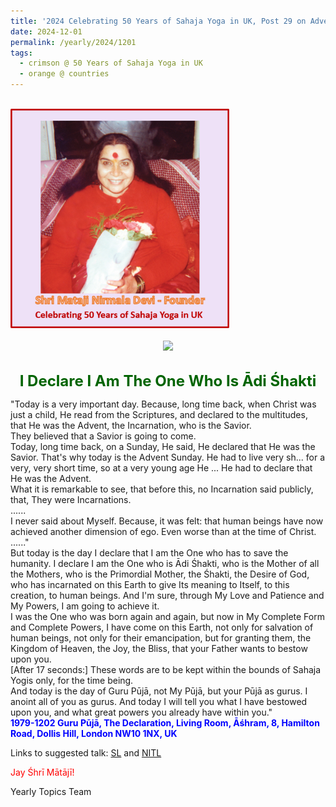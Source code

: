 ```yaml
---
title: '2024 Celebrating 50 Years of Sahaja Yoga in UK, Post 29 on Advent Sunday'
date: 2024-12-01
permalink: /yearly/2024/1201
tags:
  - crimson @ 50 Years of Sahaja Yoga in UK
  - orange @ countries
---
```


<br>
<div style="text-align: left"><img src="/images/50YearsUK.png" width="350" /></div><br>

<div style="text-align: center"><img src="https://pub-b6058b8fc5314638989cdd5e49178be6.r2.dev/1979-1202_Guru_Puja_The_Declaration_Living_Room_Ashram_8_Hamilton_Road_Dollis_Hill_London_NW10_1NX_UK_01_(Photo_credit_Tony_'Cooley'_Paniotou_Cam_cr_Patricia_Proenza_Mahipalsingh_Jaisingh_Raul_Collection_scanned_by_Ankit_Khare).jpg" /></div>

<br>
<p style="color:DarkGreen; text-align:center">
<font size="+2"><b>I Declare I Am The One Who Is Ādi Śhakti</b><br></font>
</p>

<p>
"Today is a very important day. Because, long time back, when Christ was just a child, He read from the Scriptures, and declared to the multitudes, that He was the Advent, the Incarnation, who is the Savior.<br>
They believed that a Savior is going to come.<br>
Today, long time back, on a Sunday, He said, He declared that He was the Savior. That's why today is the Advent Sunday. He had to live very sh... for a very, very short time, so at a very young age He ... He had to declare that He was the Advent.<br>
What it is remarkable to see, that before this, no Incarnation said publicly, that, They were Incarnations.<br>
......<br>
I never said about Myself. Because, it was felt: that human beings have now achieved another dimension of ego. Even worse than at the time of Christ.<br>
......"<br>
But today is the day I declare that I am the One who has to save the humanity. I declare I am the One who is Ādi Śhakti, who is the Mother of all the Mothers, who is the Primordial Mother, the Śhakti, the Desire of God, who has incarnated on this Earth to give Its meaning to Itself, to this creation, to human beings. And I'm sure, through My Love and Patience and My Powers, I am going to achieve it.<br>
I was the One who was born again and again, but now in My Complete Form and Complete Powers, I have come on this Earth, not only for salvation of human beings, not only for their emancipation, but for granting them, the Kingdom of Heaven, the Joy, the Bliss, that your Father wants to bestow upon you.<br>
[After 17 seconds:] These words are to be kept within the bounds of Sahaja Yogis only, for the time being.<br>
And today is the day of Guru Pūjā, not My Pūjā, but your Pūjā as gurus. I anoint all of you as gurus. And today I will tell you what I have bestowed upon you, and what great powers you already have within you."<br>
<font color="blue"><b>1979-1202 Guru Pūjā, The Declaration, Living Room, Āśhram, 8, Hamilton Road, Dollis Hill, London NW10 1NX, UK</b></font><br>
</p>

Links to suggested talk: <a href="https://soundcloud.com/sahaja-library/1979-1202-guru-puja-advent"> SL</a> and <a href="https://soundcloud.com/nirmala-vidya-portal/19791202-guru-puja-a-very"> NITL</a><br>

<p style="color:red;">Jay Śhrī Mātājī!<br></p>

<p>Yearly Topics Team</p>
